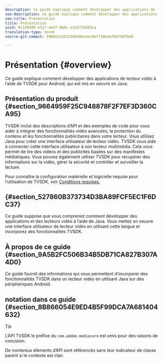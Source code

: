 ```yaml
---
description: Ce guide explique comment développer des applications de lecteur vidéo à l’aide de TVSDK pour Android, qui est mis en oeuvre en Java.
seo-description: Ce guide explique comment développer des applications de lecteur vidéo à l’aide de TVSDK pour Android, qui est mis en oeuvre en Java.
seo-title: Présentation
title: Présentation
uuid: 9c320389-e327-4e5f-888c-e2e5728365ca
translation-type: tm+mt
source-git-commit: 5908e5a3521966496aeec0ef730e4a704fddfb68

---
```



# Présentation {#overview}

Ce guide explique comment développer des applications de lecteur vidéo à l’aide de TVSDK pour Android, qui est mis en oeuvre en Java.

## Présentation du produit {#section_9664959F25C948878F2F7EF3D360CA95}

TVSDK inclut des descriptions d’API et des exemples de code pour vous aider à intégrer des fonctionnalités vidéo avancées, la protection du contenu et les fonctionnalités publicitaires dans votre lecteur. Vous utilisez Java pour créer une interface utilisateur de lecteur vidéo. TVSDK vous aide à connecter cette interface utilisateur à son lecteur multimédia. Cela vous permet de lire des vidéos et des publicités basées sur des manifestes médiatiques. Vous pouvez également utiliser TVSDK pour récupérer des informations sur la vidéo, gérer la sécurité et contrôler et surveiller la lecture.

Pour connaître la configuration matérielle et logicielle requise pour l’utilisation de TVSDK, voir [Conditions requises.](../../android-1.4-introduction/overview-prod-audience-guide/android-1.4-requirements.md)

##  {#section_527860B373734D3BA89FCF5EC1F6DC37}

Ce guide suppose que vous comprenez comment développer des applications et des lecteurs vidéo à l’aide de Java. Vous mettez en oeuvre une interface utilisateur de lecteur vidéo en utilisant cette langue et incorporez des fonctionnalités TVSDK.

## À propos de ce guide {#section_9A5B2FC506B34B5DB71CA827B307A4D0}

Ce guide fournit des informations qui vous permettent d’incorporer des fonctionnalités TVSDK dans un lecteur vidéo en utilisant Java sur des périphériques Android.

##  notation  dans ce guide {#section_8B866054E9ED4B5F99DCA7A681404632}

>[!TIP]
>
>L’API TVSDK  le préfixe  du `com.adobe.mediacore` est omis pour des raisons de concision.
>
>De nombreux éléments d’API sont référencés sans leur indicateur de classe parent si le contexte est clair.

